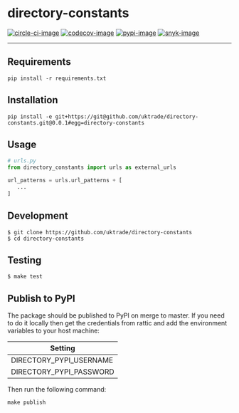 # directory-constants

[![circle-ci-image]][circle-ci]
[![codecov-image]][codecov]
[![pypi-image]][pypi]
[![snyk-image]][snyk]

---

## Requirements

```shell
pip install -r requirements.txt
```

## Installation

```shell
pip install -e git+https://git@github.com/uktrade/directory-constants.git@0.0.1#egg=directory-constants
```

## Usage

```python
# urls.py
from directory_constants import urls as external_urls

url_patterns = urls.url_patterns + [
   ...
]
```

## Development

    $ git clone https://github.com/uktrade/directory-constants
    $ cd directory-constants

## Testing
	$ make test

## Publish to PyPI

The package should be published to PyPI on merge to master. If you need to do it locally then get the credentials from rattic and add the environment variables to your host machine:

| Setting                     |
| --------------------------- |
| DIRECTORY_PYPI_USERNAME     |
| DIRECTORY_PYPI_PASSWORD     |


Then run the following command:

    make publish


[circle-ci-image]: https://circleci.com/gh/uktrade/directory-constants/tree/master.svg?style=svg
[circle-ci]: https://circleci.com/gh/uktrade/directory-constants/tree/master

[codecov-image]: https://codecov.io/gh/uktrade/directory-constants/branch/master/graph/badge.svg
[codecov]: https://codecov.io/gh/uktrade/directory-constants

[pypi-image]: https://badge.fury.io/py/directory-constants.svg
[pypi]: https://badge.fury.io/py/directory-constants

[snyk-image]: https://snyk.io/test/github/uktrade/directory-constants/badge.svg
[snyk]: https://snyk.io/test/github/uktrade/directory-constants
